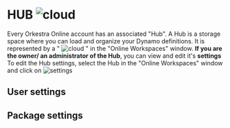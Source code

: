 # HUB ![cloud](https://datashapes.files.wordpress.com/2020/05/cloudi.png?) 

Every Orkestra Online account has an associated "Hub". 
A Hub is a storage space where you can load and organize your Dynamo definitions. It is represented by a " ![cloud](https://datashapes.files.wordpress.com/2020/05/cloudi.png?resize=20%2C20) " in the "Online Workspaces" window.
**If you are the owner/ an administrator of the Hub**, you can view and edit it's **settings** 
To edit the Hub settings, select the Hub in the "Online Workspaces" window and click on ![settings](https://datashapes.files.wordpress.com/2020/05/hub-settings.png?)


## User settings


## Package settings

